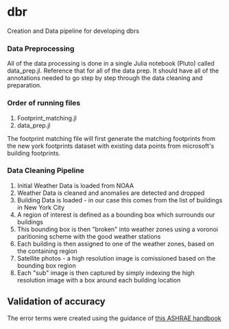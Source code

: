 # dbr
Creation and Data pipeline for developing dbrs

### Data Preprocessing
All of the data processing is done in a single Julia notebook (Pluto) called data_prep.jl. Reference that for all of the data prep.
It should have all of the annotations needed to go step by step through the data cleaning and preparation.

### Order of running files
1. Footprint_matching.jl
2. data_prep.jl

The footprint matching file will first generate the matching footprints from the new york footprints dataset with existing data points from microsoft's building footprints.

### Data Cleaning Pipeline
1. Initial Weather Data is loaded from NOAA
2. Weather Data is cleaned and anomalies are detected and dropped
3. Building Data is loaded - in our case this comes from the list of buildings in New York City
4. A region of interest is defined as a bounding box which surrounds our buildings
5. This bounding box is then "broken" into weather zones using a voronoi paritioning scheme with the good weather stations
6. Each building is then assigned to one of the weather zones, based on the containing region
7. Satellite photos - a high resolution image is comissioned based on the bounding box region
8. Each "sub" image is then captured by simply indexing the high resolution image with a box around each building location

## Validation of accuracy
The error terms were created using the guidance of [this ASHRAE handbook](http://www.eeperformance.org/uploads/8/6/5/0/8650231/ashrae_guideline_14-2002_measurement_of_energy_and_demand_saving.pdf)
